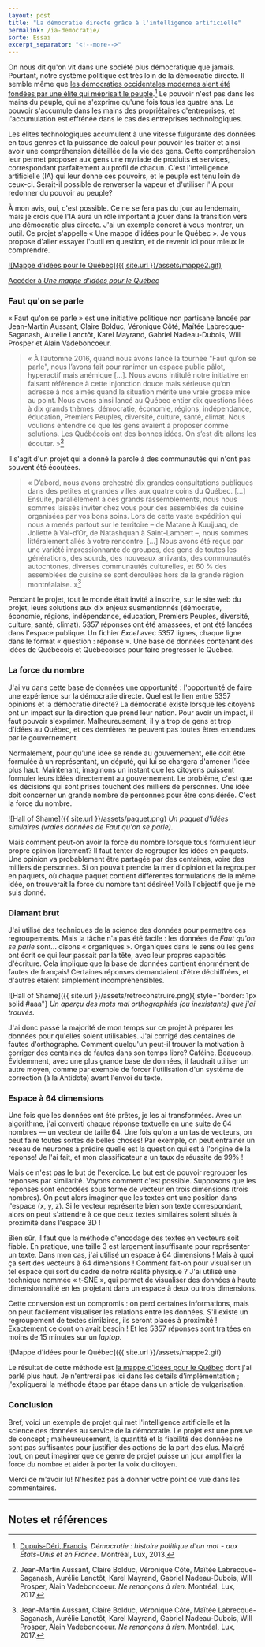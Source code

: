 ```yaml
---
layout: post
title: "La démocratie directe grâce à l'intelligence artificielle"
permalink: /ia-democratie/
sorte: Essai
excerpt_separator: "<!--more-->"
---
```


On nous dit qu'on vit dans une société plus démocratique que jamais. Pourtant, notre système politique est très loin de la démocratie directe. Il semble même que [les démocraties occidentales modernes aient été fondées par une élite qui méprisait le peuple](https://www.youtube.com/watch?v=KVW5ogGDlts).[^1] Le pouvoir n'est pas dans les mains du peuple, qui ne s'exprime qu'une fois tous les quatre ans. Le pouvoir s'accumule dans les mains des propriétaires d'entreprises, et l'accumulation est effrénée dans le cas des entreprises technologiques.

Les élites technologiques accumulent à une vitesse fulgurante des données en tous genres et la puissance de calcul pour pouvoir les traiter et ainsi avoir une compréhension détaillée de la vie des gens. Cette compréhension leur permet proposer aux gens une myriade de produits et services, correspondant parfaitement au profil de chacun. C'est l'intelligence artificielle (IA) qui leur donne ces pouvoirs, et le peuple est tenu loin de ceux-ci. Serait-il possible de renverser la vapeur et d'utiliser l'IA pour redonner du pouvoir au peuple?

<!--more-->

À mon avis, oui, c'est possible. Ce ne se fera pas du jour au lendemain, mais je crois que l'IA aura un rôle important à jouer dans la transition vers une démocratie plus directe. J'ai un exemple concret à vous montrer, un outil. Ce projet s'appelle « Une mappe d'idées pour le Québec ». Je vous propose d'aller essayer l'outil en question, et de revenir ici pour mieux le comprendre.

<a href="https://lemairecarl.github.io/fautquonseparle/mappe">
![Mappe d'idées pour le Québec]({{ site.url }}/assets/mappe2.gif)
</a>

[Accéder à _Une mappe d'idées pour le Québec_](https://lemairecarl.github.io/fautquonseparle/mappe)

### Faut qu'on se parle

« Faut qu'on se parle » est une initiative politique non partisane lancée par Jean-Martin Aussant, Claire Bolduc, Véronique Côté, Maïtée Labrecque-Saganash, Aurélie Lanctôt, Karel Mayrand, Gabriel Nadeau-Dubois, Will Prosper et Alain Vadeboncoeur.

>« À l’automne 2016, quand nous avons lancé la tournée "Faut qu’on se parle", nous l’avons fait pour ranimer un espace public pâlot, hyperactif mais anémique [...]. Nous avons intitulé notre initiative en faisant référence à cette injonction douce mais sérieuse qu’on adresse à nos aimés quand la situation mérite une vraie grosse mise au point. Nous avons ainsi lancé au Québec entier dix questions liées à dix grands thèmes: démocratie, économie, régions, indépendance, éducation, Premiers Peuples, diversité, culture, santé, climat. Nous voulions entendre ce que les gens avaient à proposer comme solutions. Les Québécois ont des bonnes idées. On s’est dit: allons les écouter. »[^2]

Il s'agit d'un projet qui a donné la parole à des communautés qui n'ont pas souvent été écoutées.

>« D’abord, nous avons orchestré dix grandes consultations publiques dans des petites et grandes villes aux quatre coins du Québec. [...] Ensuite, parallèlement à ces grands rassemblements, nous nous sommes laissés inviter chez vous pour des assemblées de cuisine organisées par vos bons soins. Lors de cette vaste expédition qui nous a menés partout sur le territoire – de Matane à Kuujjuaq, de Joliette à Val-d’Or, de Natashquan à Saint-Lambert –, nous sommes littéralement allés à votre rencontre. [...] Nous avons été reçus par une variété impressionnante de groupes, des gens de toutes les générations, des sourds, des nouveaux arrivants, des communautés autochtones, diverses communautés culturelles, et 60 % des assemblées de cuisine se sont déroulées hors de la grande région montréalaise. »[^2]

Pendant le projet, tout le monde était invité à inscrire, sur le site web du projet, leurs solutions aux dix enjeux susmentionnés (démocratie, économie, régions, indépendance, éducation, Premiers Peuples, diversité, culture, santé, climat). 5357 réponses ont été amassées, et ont été lancées dans l'espace publique. Un fichier _Excel_ avec 5357 lignes, chaque ligne dans le format « question : réponse ». Une base de données contenant des idées de Québécois et Québecoises pour faire progresser le Québec.

### La force du nombre

J'ai vu dans cette base de données une opportunité : l'opportunité de faire une expérience sur la démocratie directe. Quel est le lien entre 5357 opinions et la démocratie directe? La démocratie existe lorsque les citoyens ont un impact sur la direction que prend leur nation. Pour avoir un impact, il faut pouvoir s'exprimer. Malheureusement, il y a trop de gens et trop d'idées au Québec, et ces dernières ne peuvent pas toutes êtres entendues par le gouvernement.

Normalement, pour qu'une idée se rende au gouvernement, elle doit être formulée à un représentant, un député, qui lui se chargera d'amener l'idée plus haut. Maintenant, imaginons un instant que les citoyens puissent formuler leurs idées directement au gouvernement. Le problème, c'est que les décisions qui sont prises touchent des milliers de personnes. Une idée doit concerner un grande nombre de personnes pour être considérée. C'est la force du nombre.

![Hall of Shame]({{ site.url }}/assets/paquet.png)
_Un paquet d'idées similaires (vraies données de Faut qu'on se parle)._

Mais comment peut-on avoir la force du nombre lorsque tous formulent leur propre opinion librement? Il faut tenter de regrouper les idées en paquets. Une opinion va probablement être partagée par des centaines, voire des milliers de personnes. Si on pouvait prendre la mer d'opinion et la regrouper en paquets, où chaque paquet contient différentes formulations de la même idée, on trouverait la force du nombre tant désirée! Voilà l'objectif que je me suis donné.

### Diamant brut

J'ai utilisé des techniques de la science des données pour permettre ces regroupements. Mais la tâche n'a pas été facile : les données de _Faut qu'on se parle_ sont... disons « organiques ». Organiques dans le sens où les gens ont écrit ce qui leur passait par la tête, avec leur propres capacités d'écriture. Cela implique que la base de données contient énormément de fautes de français! Certaines réponses demandaient d'être déchiffrées, et d'autres étaient simplement incompréhensibles.

![Hall of Shame]({{ site.url }}/assets/retroconstruire.png){:style="border: 1px solid #aaa"}
_Un aperçu des mots mal orthographiés (ou inexistants) que j'ai trouvés._

J'ai donc passé la majorité de mon temps sur ce projet à préparer les données pour qu'elles soient utilisables. J'ai corrigé des centaines de fautes d'orthographe. Comment quelqu'un peut-il trouver la motivation à corriger des centaines de fautes dans son temps libre? Caféine. Beaucoup. Évidemment, avec une plus grande base de données, il faudrait utiliser un autre moyen, comme par exemple de forcer l'utilisation d'un système de correction (à la Antidote) avant l'envoi du texte.

### Espace à 64 dimensions

Une fois que les données ont été prêtes, je les ai transformées. Avec un algorithme, j'ai converti chaque réponse textuelle en une suite de 64 nombres — un vecteur de taille 64. Une fois qu'on a un tas de vecteurs, on peut faire toutes sortes de belles choses! Par exemple, on peut entraîner un réseau de neurones à prédire quelle est la question qui est à l'origine de la réponse! Je l'ai fait, et mon classificateur a un taux de réussite de 99% !

Mais ce n'est pas le but de l'exercice. Le but est de pouvoir regrouper les réponses par similarité. Voyons comment c'est possible. Supposons que les réponses sont encodées sous forme de vecteur en trois dimensions (trois nombres). On peut alors imaginer que les textes ont une position dans l'espace (x, y, z). Si le vecteur représente bien son texte correspondant, alors on peut s'attendre à ce que deux textes similaires soient situés à proximité dans l'espace 3D !

Bien sûr, il faut que la méthode d'encodage des textes en vecteurs soit fiable. En pratique, une taille 3 est largement insuffisante pour représenter un texte. Dans mon cas, j'ai utilisé un espace à 64 dimensions ! Mais à quoi ça sert des vecteurs à 64 dimensions ! Comment fait-on pour visualiser un tel espace qui sort du cadre de notre réalité physique ? J'ai utilisé une technique nommée « t-SNE », qui permet de visualiser des données à haute dimensionnalité en les projetant dans un espace à deux ou trois dimensions.

Cette conversion est un compromis : on perd certaines informations, mais on peut facilement visualiser les relations entre les données. S'il existe un regroupement de textes similaires, ils seront placés à proximité ! Exactement ce dont on avait besoin ! Et les 5357 réponses sont traitées en moins de 15 minutes sur un _laptop_.

![Mappe d'idées pour le Québec]({{ site.url }}/assets/mappe2.gif)

Le résultat de cette méthode est [la mappe d'idées pour le Québec](https://lemairecarl.github.io/fautquonseparle/mappe) dont j'ai parlé plus haut. Je n'entrerai pas ici dans les détails d'implémentation ; j'expliquerai la méthode étape par étape dans un article de vulgarisation.

### Conclusion

Bref, voici un exemple de projet qui met l'intelligence artificielle et la science des données au service de la démocratie. Le projet est une preuve de concept ; malheureusement, la quantité et la fiabilité des données ne sont pas suffisantes pour justifier des actions de la part des élus. Malgré tout, on peut imaginer que ce genre de projet puisse un jour amplifier la force du nombre et aider à porter la voix du citoyen.

Merci de m'avoir lu! N'hésitez pas à donner votre point de vue dans les commentaires.

---

## Notes et références

[^1]: [Dupuis-Déri, Francis](https://politique.uqam.ca/corps-professoral/professeurs/162-dupuis-deri-francis.html). _Démocratie : histoire politique d'un mot - aux États-Unis et en France_. Montréal, Lux, 2013.

[^2]: Jean-Martin Aussant, Claire Bolduc, Véronique Côté, Maïtée Labrecque-Saganash, Aurélie Lanctôt, Karel Mayrand, Gabriel Nadeau-Dubois, Will Prosper, Alain Vadeboncoeur. _Ne renonçons à rien_. Montréal, Lux, 2017.